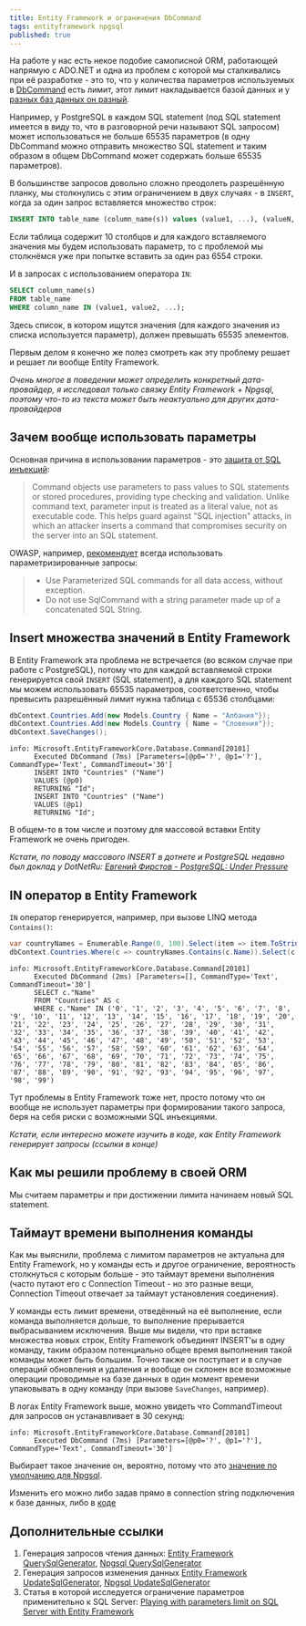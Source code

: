 ```yaml
---
title: Entity Framework и ограничения DbCommand
tags: entityframework npgsql
published: true
---
```


На работе у нас есть некое подобие самописной ORM, работающей напрямую с ADO.NET и одна из проблем с которой мы сталкивались при её разработке - это то, что у количества параметров используемых в [DbCommand](https://docs.microsoft.com/en-us/dotnet/framework/data/adonet/commands-and-parameters) есть лимит, этот лимит накладывается базой данных и у [разных баз данных он разный](https://stackoverflow.com/q/6581573/5402731).

Например, у PostgreSQL в каждом SQL statement (под SQL statement имеется в виду то, что в разговорной речи называют SQL запросом) может использоваться не больше 65535 параметров (в одну DbCommand можно отправить множество SQL statement и таким образом в общем DbCommand может содержать больше 65535 параметров).

В большинстве запросов довольно сложно преодолеть разрешённую планку, мы столкнулись с этим ограничением в двух случаях - в `INSERT`, когда за один запрос вставляется множество строк:

```sql
INSERT INTO table_name (column_namе(s)) values (value1, ...), (valueN, ...), ...
```

Если таблица содержит 10 столбцов и для каждого вставляемого значения мы будем использовать параметр, то с проблемой мы столкнёмся уже при попытке вставить за один раз 6554 строки.

И в запросах с использованием оператора `IN`:

```sql
SELECT column_name(s)
FROM table_name
WHERE column_name IN (value1, value2, ...);
```

Здесь список, в котором ищутся значения (для каждого значения из списка используется параметр), должен превышать 65535 элементов.

Первым делом я конечно же полез смотреть как эту проблему решает и решает ли вообще Entity Framework.

_Очень многое в поведении может определить конкретный дата-провайдер, я исследовал только связку Entity Framework + Npgsql, поэтому что-то из текста может быть неактуально для других дата-провайдеров_

## Зачем вообще использовать параметры

Основная причина в использовании параметров - это [защита от SQL инъекций](https://docs.microsoft.com/en-us/dotnet/framework/data/adonet/configuring-parameters-and-parameter-data-types):

> Command objects use parameters to pass values to SQL statements or stored procedures, providing type checking and validation. Unlike command text, parameter input is treated as a literal value, not as executable code. This helps guard against "SQL injection" attacks, in which an attacker inserts a command that compromises security on the server into an SQL statement.

OWASP, например, [рекомендует](https://cheatsheetseries.owasp.org/cheatsheets/DotNet_Security_Cheat_Sheet.html#data-access) всегда использовать параметризированные запросы:

> - Use Parameterized SQL commands for all data access, without exception.
> - Do not use SqlCommand with a string parameter made up of a concatenated SQL String.

## Insert множества значений в Entity Framework

В Entity Framework эта проблема не встречается (во всяком случае при работе с PostgreSQL), потому что для каждой вставляемой строки генерируется свой `INSERT` (SQL statement), а для каждого SQL statement мы можем использовать 65535 параметров, соответственно, чтобы превысить разрешённый лимит нужна таблица с 65536 столбцами:

```csharp
dbContext.Countries.Add(new Models.Country { Name = "Албания"});
dbContext.Countries.Add(new Models.Country { Name = "Словения"});
dbContext.SaveChanges();
```

```
info: Microsoft.EntityFrameworkCore.Database.Command[20101]
      Executed DbCommand (7ms) [Parameters=[@p0='?', @p1='?'], CommandType='Text', CommandTimeout='30']
      INSERT INTO "Countries" ("Name")
      VALUES (@p0)
      RETURNING "Id";
      INSERT INTO "Countries" ("Name")
      VALUES (@p1)
      RETURNING "Id";
```

В общем-то в том числе и поэтому для массовой вставки Entity Framework не очень пригоден.

_Кстати, по поводу массового INSERT в дотнете и PostgreSQL недавно был доклад у DotNetRu: [Евгений Фирстов - PostgreSQL: Under Pressure](https://youtu.be/ZH7VtsyYSGk)_

## IN оператор в Entity Framework

`IN` оператор генерируется, например, при вызове LINQ метода `Contains()`:

```csharp
var countryNames = Enumerable.Range(0, 100).Select(item => item.ToString()).ToList();
dbContext.Countries.Where(c => countryNames.Contains(c.Name)).Select(c => c.Name).ToArray();
```

```
info: Microsoft.EntityFrameworkCore.Database.Command[20101]
      Executed DbCommand (2ms) [Parameters=[], CommandType='Text', CommandTimeout='30']
      SELECT c."Name"
      FROM "Countries" AS c
      WHERE c."Name" IN ('0', '1', '2', '3', '4', '5', '6', '7', '8', '9', '10', '11', '12', '13', '14', '15', '16', '17', '18', '19', '20', '21', '22', '23', '24', '25', '26', '27', '28', '29', '30', '31', '32', '33', '34', '35', '36', '37', '38', '39', '40', '41', '42', '43', '44', '45', '46', '47', '48', '49', '50', '51', '52', '53', '54', '55', '56', '57', '58', '59', '60', '61', '62', '63', '64', '65', '66', '67', '68', '69', '70', '71', '72', '73', '74', '75', '76', '77', '78', '79', '80', '81', '82', '83', '84', '85', '86', '87', '88', '89', '90', '91', '92', '93', '94', '95', '96', '97', '98', '99')
```

Тут проблемы в Entity Framework тоже нет, просто потому что он вообще не использует параметры при формировании такого запроса, беря на себя риски с возможными SQL инъекциями.

_Кстати, если интересно можете изучить в коде, как Entity Framework генерирует запросы (ссылки в конце)_

## Как мы решили проблему в своей ORM

Мы считаем параметры и при достижении лимита начинаем новый SQL statement.

## Таймаут времени выполнения команды

Как мы выяснили, проблема с лимитом параметров не актуальна для Entity Framework, но у команды есть и другое ограничение, вероятность столкнуться с которым больше - это таймаут времени выполнения (часто путают его с Connection Timeout - но это разные вещи, Connection Timeout отвечает за таймаут установления соединения).

У команды есть лимит времени, отведённый на её выполнение, если команда выполняется дольше, то выполнение прерывается выбрасыванием исключения. Выше мы видели, что при вставке множества новых строк, Entity Framework объединят INSERT'ы в одну команду, таким образом потенциально общее время выполнения такой команды может быть большим. Точно также он поступает и в случае операций обновления и удаления и вообще он склонен все возможные операции проводимые на базе данных в один момент времени упаковывать в одну команду (при вызове `SaveChanges`, например).

В логах Entity Framework выше, можно увидеть что CommandTimeout для запросов он устанавливает в 30 секунд:

```
info: Microsoft.EntityFrameworkCore.Database.Command[20101]
      Executed DbCommand (7ms) [Parameters=[@p0='?', @p1='?'], CommandType='Text', CommandTimeout='30']
```

Выбирает такое значение он, вероятно, потому что это [значение по умолчанию для Npgsql](https://www.npgsql.org/doc/connection-string-parameters.html).

Изменить его можно либо задав прямо в connection string подключения к базе данных, либо в [коде](https://stackoverflow.com/a/6234593/5402731)

## Дополнительные ссылки

1. Генерация запросов чтения данных: [Entity Framework QuerySqlGenerator](https://github.com/dotnet/efcore/blob/v3.1.8/src/EFCore.Relational/Query/QuerySqlGenerator.cs#L570), [Npgsql QuerySqlGenerator](https://github.com/npgsql/efcore.pg/blob/v3.1.4/src/EFCore.PG/Query/Internal/NpgsqlQuerySqlGenerator.cs)
2. Генерация запросов изменения данных [Entity Framework UpdateSqlGenerator](https://github.com/dotnet/efcore/blob/v3.1.8/src/EFCore.Relational/Update/UpdateSqlGenerator.cs), [Npgsql UpdateSqlGenerator](https://github.com/npgsql/efcore.pg/blob/v3.1.4/src/EFCore.PG/Update/Internal/NpgsqlUpdateSqlGenerator.cs)
3. Статья в которой исследуется ограничение параметров применительно к SQL Server: [Playing with parameters limit on SQL Server with Entity Framework](https://www.tabsoverspaces.com/233644-playing-with-parameters-limit-on-sql-server-with-entity-framework)
